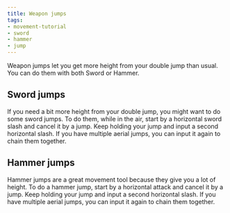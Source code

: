 ```yaml
---
title: Weapon jumps
tags:
- movement-tutorial
- sword
- hammer
- jump
---
```


Weapon jumps let you get more height from your double jump than usual. You can do them with both Sword or Hammer.

## Sword jumps

If you need a bit more height from your double jump, you might want to do some sword jumps. To do them, while in the air, start by a horizontal sword slash and cancel it by a jump.
Keep holding your jump and input a second horizontal slash. If you have multiple aerial jumps, you can input it again to chain them together.

<youtube-video id="-FJ2gYBvMWM"></youtube-video>

## Hammer jumps

Hammer jumps are a great movement tool because they give you a lot of height. To do a hammer jump, start by a horizontal attack and cancel it by a jump.
Keep holding your jump and input a second horizontal slash. If you have multiple aerial jumps, you can input it again to chain them together.

<youtube-video id="cfiD8Pz8DcE"></youtube-video>
